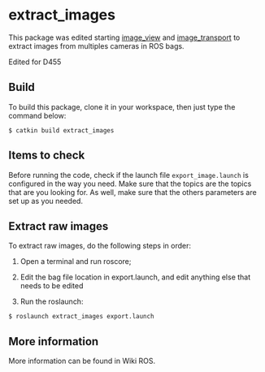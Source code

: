 extract_images
=======

This package was edited starting [image_view][1] and [image_transport][2] to extract images from multiples cameras in ROS bags.

Edited for D455

## Build
To build this package, clone it in your workspace, then just type the command below:
```
$ catkin build extract_images
```

## Items to check
Before running the code, check if the launch file `export_image.launch` is configured in the way you need. Make sure that the topics are the topics that are you looking for. As well, make sure that the others parameters are set up as you needed.


## Extract raw images
To extract raw images, do the following steps in order:
1. Open a terminal and run roscore;
2. Edit the bag file location in export.launch, and edit anything else that needs to be edited

3. Run the roslaunch:
```
$ roslaunch extract_images export.launch
```

## More information
More information can be found in Wiki ROS.




[1]: https://github.com/ros-perception/image_pipeline/tree/noetic/image_view
[2]: http://wiki.ros.org/image_transport
